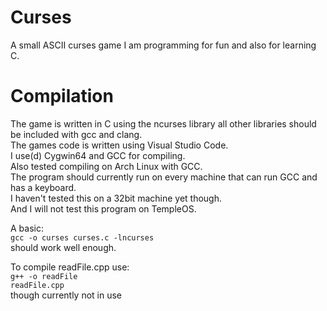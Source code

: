 # Curses
A small ASCII curses game I am programming for fun and also for learning C.

# Compilation
The game is written in C using the ncurses library all other
libraries should be included with gcc and clang.
<br>The games code is written using Visual Studio Code.
<br>I use(d) Cygwin64 and GCC for compiling.
<br>Also tested compiling on Arch Linux with GCC.
<br>The program should currently run on every machine that can run GCC and has a keyboard.
<br>I haven't tested this on a 32bit machine yet though.
<br>And I will not test this program on TempleOS.

A basic:
<br><code>gcc -o curses curses.c -lncurses</code>
<br>should work well enough.

To compile readFile.cpp use:
<br><code>g++ -o readFile readFile.cpp</code>
<br>though currently not in use
